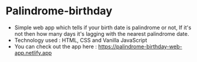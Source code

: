 # Palindrome-birthday
- Simple web app which tells if your birth date is palindrome or not, If it's not then how many days it's lagging with the nearest palindrome date.
- Technology used : HTML, CSS and Vanilla JavaScript
- You can check out the app here : https://palindrome-birthday-web-app.netlify.app
